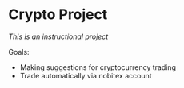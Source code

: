 # Crypto Project

*This is an instructional project*

Goals:
- Making suggestions for cryptocurrency trading
- Trade automatically via nobitex account
